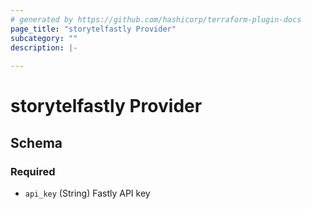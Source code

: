 ```yaml
---
# generated by https://github.com/hashicorp/terraform-plugin-docs
page_title: "storytelfastly Provider"
subcategory: ""
description: |-
  
---
```


# storytelfastly Provider





<!-- schema generated by tfplugindocs -->
## Schema

### Required

- `api_key` (String) Fastly API key
